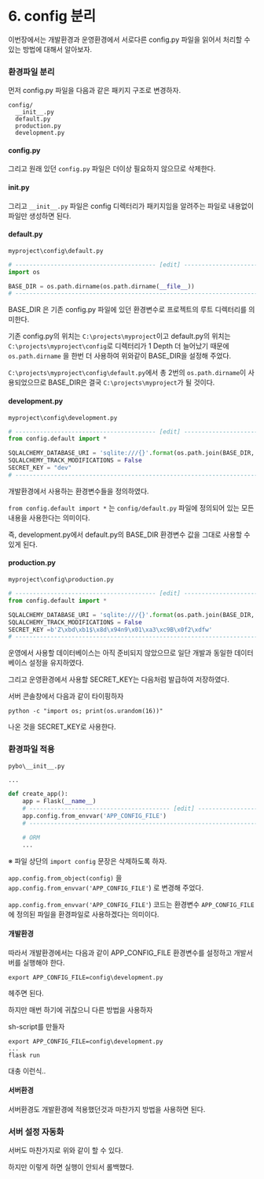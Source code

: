 # 6. config 분리

이번장에서는 개발환경과 운영환경에서 서로다른 config.py 파일을 읽어서 처리할 수 있는 방법에 대해서 알아보자.

### 환경파일 분리

먼저 config.py 파일을 다음과 같은 패키지 구조로 변경하자.

```
config/
  __init__.py
  default.py
  production.py
  development.py
```

#### config.py

그리고 원래 있던 `config.py` 파일은 더이상 필요하지 않으므로 삭제한다.

#### __init__.py

그리고 `__init__.py` 파일은 config 디렉터리가 패키지임을 알려주는 파일로 내용없이 파일만 생성하면 된다.

#### default.py

`myproject\config\default.py`

```python
# ---------------------------------------- [edit] ---------------------------------------- #
import os

BASE_DIR = os.path.dirname(os.path.dirname(__file__))
# ---------------------------------------------------------------------------------------- #
```

BASE_DIR 은 기존 config.py 파일에 있던 환경변수로 프로젝트의 루트 디렉터리를 의미한다.

기존 config.py의 위치는 `C:\projects\myproject`이고 default.py의 위치는 `C:\projects\myproject\config`로 디렉터리가 1 Depth 더 늘어났기 때문에 `os.path.dirname` 을 한번 더 사용하여 위와같이 BASE_DIR을 설정해 주었다. 

`C:\projects\myproject\config\default.py`에서 총 2번의 `os.path.dirname`이 사용되었으므로 BASE_DIR은 결국 `C:\projects\myproject`가 될 것이다.

#### development.py

`myproject\config\development.py`

```python
# ---------------------------------------- [edit] ---------------------------------------- #
from config.default import *

SQLALCHEMY_DATABASE_URI = 'sqlite:///{}'.format(os.path.join(BASE_DIR, 'pybo.db'))
SQLALCHEMY_TRACK_MODIFICATIONS = False
SECRET_KEY = "dev"
# ---------------------------------------------------------------------------------------- #
```

개발환경에서 사용하는 환경변수들을 정의하였다. 

`from config.default import *` 는 `config/default.py` 파일에 정의되어 있는 모든 내용을 사용한다는 의미이다. 

즉, development.py에서 default.py의 BASE_DIR 환경변수 값을 그대로 사용할 수 있게 된다.

#### production.py

`myproject\config\production.py`

```python
# ---------------------------------------- [edit] ---------------------------------------- #
from config.default import *

SQLALCHEMY_DATABASE_URI = 'sqlite:///{}'.format(os.path.join(BASE_DIR, 'pybo.db'))
SQLALCHEMY_TRACK_MODIFICATIONS = False
SECRET_KEY =b'Z\xbd\xb1$\x8d\x94n9\x01\xa3\xc9B\x0f2\xdfw'
# ---------------------------------------------------------------------------------------- #
```

운영에서 사용할 데이터베이스는 아직 준비되지 않았으므로 일단 개발과 동일한 데이터베이스 설정을 유지하였다. 

그리고 운영환경에서 사용할 SECRET_KEY는 다음처럼 발급하여 저장하였다.

서버 콘솔창에서 다음과 같이 타이핑하자

`python -c "import os; print(os.urandom(16))"`

나온 것을 SECRET_KEY로 사용한다.

### 환경파일 적용

`pybo\__init__.py`

```python
...

def create_app():
    app = Flask(__name__)
    # ---------------------------------------- [edit] ---------------------------------------- #
    app.config.from_envvar('APP_CONFIG_FILE')
    # ---------------------------------------------------------------------------------------- #

    # ORM
    ...
```

※ 파일 상단의 `import config` 문장은 삭제하도록 하자.

`app.config.from_object(config)` 을 `app.config.from_envvar('APP_CONFIG_FILE'`) 로 변경해 주었다. 

`app.config.from_envvar('APP_CONFIG_FILE'`) 코드는 환경변수 `APP_CONFIG_FILE`에 정의된 파일을 환경파일로 사용하겠다는 의미이다.

#### 개발환경

따라서 개발환경에서는 다음과 같이 APP_CONFIG_FILE 환경변수를 설정하고 개발서버를 실행해야 한다.

`export APP_CONFIG_FILE=config\development.py`

헤주면 된다.

하지만 매번 하기에 귀찮으니 다른 방법을 사용하자

sh-script를 만들자

```shell script
export APP_CONFIG_FILE=config\development.py
...
flask run
```

대충 이런식..


#### 서버환경

서버환경도 개발환경에 적용했던것과 마찬가지 방법을 사용하면 된다.

### 서버 설정 자동화

서버도 마찬가지로 위와 같이 할 수 있다.

하지만 이렇게 하면 실행이 안되서 롤백했다.
